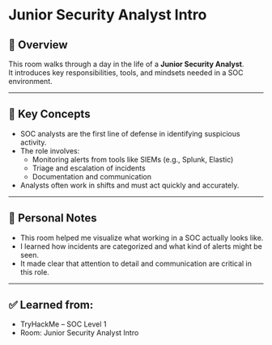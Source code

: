 # Junior Security Analyst Intro

## 📌 Overview

This room walks through a day in the life of a **Junior Security Analyst**.  
It introduces key responsibilities, tools, and mindsets needed in a SOC environment.

---

## 🧠 Key Concepts

- SOC analysts are the first line of defense in identifying suspicious activity.
- The role involves:
  - Monitoring alerts from tools like SIEMs (e.g., Splunk, Elastic)
  - Triage and escalation of incidents
  - Documentation and communication
- Analysts often work in shifts and must act quickly and accurately.

---

## 💬 Personal Notes

- This room helped me visualize what working in a SOC actually looks like.
- I learned how incidents are categorized and what kind of alerts might be seen.
- It made clear that attention to detail and communication are critical in this role.

---

## ✅ Learned from:
- TryHackMe – SOC Level 1
- Room: Junior Security Analyst Intro
